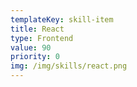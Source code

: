 ```yaml
---
templateKey: skill-item
title: React
type: Frontend
value: 90
priority: 0
img: /img/skills/react.png
---
```


